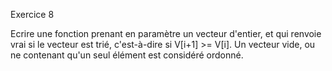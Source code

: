 Exercice 8

Ecrire une fonction prenant en paramètre un vecteur d'entier, et qui renvoie vrai si le vecteur est trié, c'est-à-dire si V[i+1] >= V[i]. Un vecteur vide, ou ne contenant qu'un seul élément est considéré ordonné.
